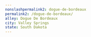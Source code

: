 ```yaml
---
﻿nonslashpermalink2: dogue-de-bordeaux
permalink2: /dogue-de-bordeaux/
alley: Dogue De Bordeaux
city: Valley Springs
state: South Dakota
---
```

